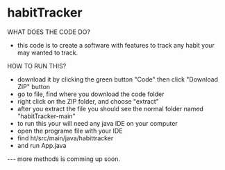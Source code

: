 # habitTracker

WHAT DOES THE CODE DO?
- this code is to create a software with features to track any habit your may wanted to track.

HOW TO RUN THIS?
- download it by clicking the green button "Code" then click "Download ZIP" button
- go to file, find where you download the code folder
- right click on the ZIP folder, and choose "extract"
- after you extract the file you should see the normal folder named "habitTracker-main"
- to run this your will need any java IDE on your computer
- open the programe file with your IDE
- find ht/src/main/java/habittracker
- and run App.java

--- more methods is comming up soon.
